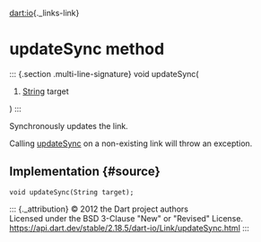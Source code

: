 [dart:io](../../dart-io/dart-io-library){._links-link}

updateSync method
=================

::: {.section .multi-line-signature}
void updateSync(

1.  [String](../../dart-core/string-class) target

)
:::

Synchronously updates the link.

Calling [updateSync](updatesync) on a non-existing link will throw an
exception.

Implementation {#source}
--------------

``` {.language-dart data-language="dart"}
void updateSync(String target);
```

::: {._attribution}
© 2012 the Dart project authors\
Licensed under the BSD 3-Clause \"New\" or \"Revised\" License.\
<https://api.dart.dev/stable/2.18.5/dart-io/Link/updateSync.html>
:::
